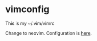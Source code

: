 # vimconfig
This is my ~/.vim/vimrc 

Change to neovim. Configuration is [here](https://github.com/Ben-SYZ/nvim_config). 
